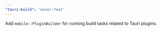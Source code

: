 ```yaml
---
"tauri-build": 'minor:feat'
---
```


Add `mobile::PluginBuilder` for running build tasks related to Tauri plugins.
